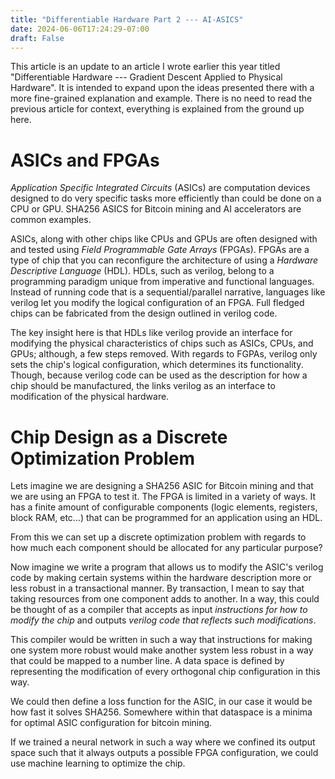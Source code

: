 ```yaml
---
title: "Differentiable Hardware Part 2 --- AI-ASICS"
date: 2024-06-06T17:24:29-07:00
draft: False
---
```


This article is an update to an article I wrote earlier this year titled "Differentiable Hardware --- Gradient Descent Applied to Physical Hardware". It is intended to expand upon the ideas presented there with a more fine-grained explanation and example. There is no need to read the previous article for context, everything is explained from the ground up here.  

# ASICs and FPGAs

*Application Specific Integrated Circuits* (ASICs) are computation devices designed to do very specific tasks more efficiently than could be done on a CPU or GPU. SHA256 ASICS for Bitcoin mining and AI accelerators are common examples. 

ASICs, along with other chips like CPUs and GPUs are often designed with and tested using *Field Programmable Gate Arrays* (FPGAs). FPGAs are a type of chip that you can reconfigure the architecture of using a *Hardware Descriptive Language* (HDL). HDLs, such as verilog, belong to a programming paradigm unique from imperative and functional languages. Instead of running code that is a sequential/parallel narrative, languages like verilog let you modify the logical configuration of an FPGA. Full fledged chips can be fabricated from the design outlined in verilog code.

The key insight here is that HDLs like verilog provide an interface for modifying the physical characteristics of chips such as ASICs, CPUs, and GPUs; although, a few steps removed. With regards to FGPAs, verilog only sets the chip's logical configuration, which determines its functionality. Though, because verilog code can be used as the description for how a chip should be manufactured, the links verilog as an interface to modification of the physical hardware. 

# Chip Design as a Discrete Optimization Problem

Lets imagine we are designing a SHA256 ASIC for Bitcoin mining and that we are using an FPGA to test it. The FPGA is limited in a variety of ways. It has a finite amount of configurable components (logic elements, registers, block RAM, etc...) that can be programmed for an application using an HDL. 

From this we can set up a discrete optimization problem with regards to how much each component should be allocated for any particular purpose?

Now imagine we write a program that allows us to modify the ASIC's verilog code by making certain systems within the hardware description more or less robust in a transactional manner. By transaction, I mean to say that taking resources from one component adds to another. In a way, this could be thought of as a compiler that accepts as input *instructions for how to modify the chip* and outputs *verilog code that reflects such modifications*. 

This compiler would be written in such a way that instructions for making one system more robust would make another system less robust in a way that could be mapped to a number line. A data space is defined by representing the modification of every orthogonal chip configuration in this way. 

We could then define a loss function for the ASIC, in our case it would be how fast it solves SHA256. Somewhere within that dataspace is a minima for optimal ASIC configuration for bitcoin mining.

If we trained a neural network in such a way where we confined its output space such that it always outputs a possible FPGA configuration, we could use machine learning to optimize the chip.
